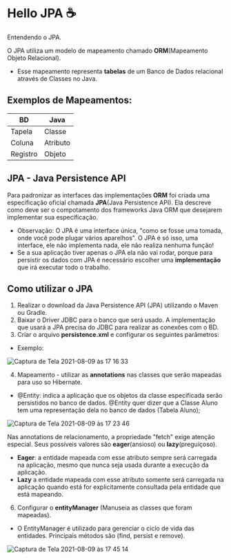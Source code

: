 # Hello JPA ☕️
Entendendo o JPA.

O JPA utiliza um modelo de mapeamento chamado **ORM**(Mapeamento Objeto Relacional).
* Esse mapeamento representa **tabelas** de um Banco de Dados relacional através de Classes no Java.

## Exemplos de Mapeamentos:

   BD     |  Java
--------- | ------
Tapela    | Classe
Coluna    | Atributo
Registro  | Objeto

## JPA - Java Persistence API

Para padronizar as interfaces das implementações **ORM** foi criada uma especificação oficial chamada **JPA**(Java Persistence API). Ela descreve como deve ser o compotamento dos frameworks Java ORM que desejarem implementar sua especificação.

* Observação: O JPA é uma interface única, "como se fosse uma tomada, onde você pode plugar vários aparelhos". O JPA é só isso, uma interface, ele não implementa nada, ele não realiza nenhuma função!
* Se a sua aplicação tiver apenas o JPA ela não vai rodar, porque para persistir os dados com JPA é necessário escolher uma **implementação** que irá executar todo o trabalho.

## Como utilizar o JPA

1. Realizar o download da Java Persistence API (JPA) utilizando o Maven ou Gradle.
2. Baixar o Driver JDBC para o banco que será usado. A implementação que usará a JPA precisa do JDBC para realizar as conexões com o BD.
3. Criar o arquivo **persistence.xml** e configurar os seguintes parâmetros:
  * Exemplo:

![Captura de Tela 2021-08-09 às 17 16 33](https://user-images.githubusercontent.com/990877/128768730-1d7fad6c-a768-416b-bb4e-b39d5ef268db.png)


4. Mapeamento - utilizar as **annotations** nas classes que serão mapeadas para uso so Hibernate.
* @Entity: indica a aplicação que os objetos da classe especificada serão persistidos no banco de dados. @Entity quer dizer que a Classe Aluno tem uma representação dela no banco de dados (Tabela Aluno);

![Captura de Tela 2021-08-09 às 17 23 46](https://user-images.githubusercontent.com/990877/128769559-b4f44eaa-c891-4cc6-80a6-967d86a492b0.png)

Nas annotations de relacionamento, a propriedade "fetch" exige atenção especial. Seus possíveis valores são **eager**(ansioso) ou **lazy**(preguiçoso).
* **Eager**: a entidade mapeada com esse atributo sempre será carregada na aplicação, mesmo que nunca seja usada durante a execução da aplicação.
* **Lazy** a entidade mapeada com esse atributo somente será carregada na aplicação quando está for explicitamente consultada pela entidade que está mapeando.

6. Configurar o **entityManager** (Manuseia as classes que foram mapeadas).
* O EntityManager é utilizado para gerenciar o ciclo de vida das entidades. Principais métodos são (find, persist e remove).

![Captura de Tela 2021-08-09 às 17 45 14](https://user-images.githubusercontent.com/990877/128772147-a5744b94-6b60-4ff0-87b1-e00d92347d19.png)

